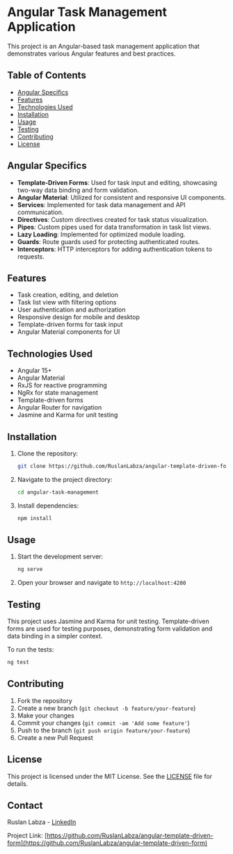 # Angular Task Management Application

This project is an Angular-based task management application that demonstrates various Angular features and best practices.

## Table of Contents
- [Angular Specifics](#angular-specifics)
- [Features](#features)
- [Technologies Used](#technologies-used)
- [Installation](#installation)
- [Usage](#usage)
- [Testing](#testing)
- [Contributing](#contributing)
- [License](#license)

## Angular Specifics

- **Template-Driven Forms**: Used for task input and editing, showcasing two-way data binding and form validation.
- **Angular Material**: Utilized for consistent and responsive UI components.
- **Services**: Implemented for task data management and API communication.
- **Directives**: Custom directives created for task status visualization.
- **Pipes**: Custom pipes used for data transformation in task list views.
- **Lazy Loading**: Implemented for optimized module loading.
- **Guards**: Route guards used for protecting authenticated routes.
- **Interceptors**: HTTP interceptors for adding authentication tokens to requests.

## Features

- Task creation, editing, and deletion
- Task list view with filtering options
- User authentication and authorization
- Responsive design for mobile and desktop
- Template-driven forms for task input
- Angular Material components for UI

## Technologies Used

- Angular 15+
- Angular Material
- RxJS for reactive programming
- NgRx for state management
- Template-driven forms
- Angular Router for navigation
- Jasmine and Karma for unit testing

## Installation

1. Clone the repository:
   ```bash
   git clone https://github.com/RuslanLabza/angular-template-driven-form.git
   ```
2. Navigate to the project directory:
   ```bash
   cd angular-task-management
   ```
3. Install dependencies:
   ```bash
   npm install
   ```

## Usage

1. Start the development server:
   ```bash
   ng serve
   ```
2. Open your browser and navigate to `http://localhost:4200`

## Testing

This project uses Jasmine and Karma for unit testing. Template-driven forms are used for testing purposes, demonstrating form validation and data binding in a simpler context.

To run the tests:
   ```bash
   ng test
   ```

## Contributing

1. Fork the repository
2. Create a new branch (`git checkout -b feature/your-feature`)
3. Make your changes
4. Commit your changes (`git commit -am 'Add some feature'`)
5. Push to the branch (`git push origin feature/your-feature`)
6. Create a new Pull Request

## License

This project is licensed under the MIT License. See the [LICENSE](LICENSE) file for details.

## Contact

Ruslan Labza - [LinkedIn](https://www.linkedin.com/in/ruslanlabza)

Project Link: [https://github.com/RuslanLabza/angular-template-driven-form](https://github.com/RuslanLabza/angular-template-driven-form)
